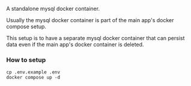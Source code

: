 
A standalone mysql docker container.

Usually the mysql docker container is part of the main app's docker compose setup.

This setup is to have a separate mysql docker container that can persist data even if the main app's docker container is deleted.

### How to setup

```
cp .env.example .env
docker compose up -d
```
